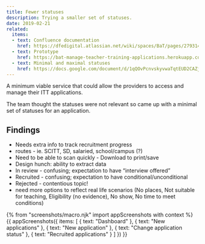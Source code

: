 ```yaml
---
title: Fewer statuses
description: Trying a smaller set of statuses.
date: 2019-02-21
related:
  items:
  - text: Confluence documentation
    href: https://dfedigital.atlassian.net/wiki/spaces/BaT/pages/279314433/Designs
  - text: Prototype
    href: https://bat-manage-teacher-training-applications.herokuapp.com/provider/v02/index
  - text: Minimal and maximal statuses
    href: https://docs.google.com/document/d/1qQOvPcnvskyvwaTqtEUD2CAZjKfcYr7v0rlK_kcDhaA
---
```


A minimum viable service that could allow the providers to access and manage their ITT applications.

The team thought the statuses were not relevant so came up with a minimal set of statuses for an application.

## Findings

* Needs extra info to track recruitment progress
* routes - ie. SCITT, SD, salaried, school/campus (?)
* Need to be able to scan quickly - Download to print/save
* Design hunch: ability to extract data
* In review - confusing; expectation to have “interview offered”
* Recruited - confusing; expectation to have conditional/unconditional
* Rejected - contentious topic!
* need more options to reflect real life scenarios (No places, Not suitable for teaching, Eligibility (no evidence), No show, No time to meet conditions)

{% from "screenshots/macro.njk" import appScreenshots with context %}
{{ appScreenshots({
  items: [
    { text: "Dashboard" },
    { text: "New applications" },
    { text: "New application" },
    { text: "Change application status" },
    { text: "Recruited applications" }
  ]
}) }}
